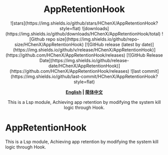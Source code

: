 <div align="center">
<h1>AppRetentionHook</h1>
![stars](https://img.shields.io/github/stars/HChenX/AppRetentionHook?style=flat)
![downloads](https://img.shields.io/github/downloads/HChenX/AppRetentionHook/total)
![Github repo size](https://img.shields.io/github/repo-size/HChenX/AppRetentionHook)
[![GitHub release (latest by date)](https://img.shields.io/github/v/release/HChenX/AppRetentionHook)](https://github.com/HChenX/AppRetentionHook/releases)
[![GitHub Release Date](https://img.shields.io/github/release-date/HChenX/AppRetentionHook)](https://github.com/HChenX/AppRetentionHook/releases)
![last commit](https://img.shields.io/github/last-commit/HChenX/AppRetentionHook?style=flat)
<p><b><a href="README.md">English</a> | <a href="README-zh.md">简体中文</a></b></p>
<p>This is a Lsp module, Achieving app retention by modifying the system kill logic through Hook.</p>
</div>

# AppRetentionHook

This is a Lsp module, Achieving app retention by modifying the system kill logic through Hook.
